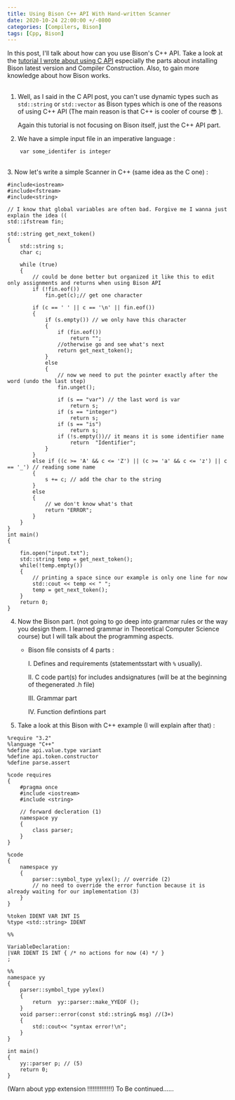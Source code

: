 ```yaml
---
title: Using Bison C++ API With Hand-written Scanner
date: 2020-10-24 22:00:00 +/-0800
categories: [Compilers, Bison]
tags: [Cpp, Bison]
---
```

In this post, I'll talk about how can you use Bison's C++ API. Take a look at the [tutorial I wrote about using C API](https://thesharpowl.github.io/posts/HAND_WRITTEN_SCANNER_WITH_BISON_C_API/) especially the parts about installing Bison latest version and Compiler Construction. Also, to gain more knowledge about how Bison works.<br>
<br>
1. Well, as I said in the C API post, you can't use dynamic types such as ``std::string`` or ``std::vector`` as Bison types which is one of the reasons of using C++ API (The main reason is that C++ is cooler of course :sunglasses: ). 

    Again this tutorial is not focusing on Bison itself, just the C++ API part. 

2. We have a simple input file in an imperative language :<br>
```
    var some_identifer is integer
```
<br>
3. Now let's write a simple Scanner in C++ (same idea as the C one) :<br>

```
#include<iostream>
#include<fstream>
#include<string>

// I know that global variables are often bad. Forgive me I wanna just explain the idea ((
std::ifstream fin;

std::string get_next_token()
{
    std::string s;
    char c;
	
    while (true)
    {
		// could be done better but organized it like this to edit only assignments and returns when using Bison API
        if (!fin.eof())
            fin.get(c);// get one character
    	
        if (c == ' ' || c == '\n' || fin.eof())
        {
            if (s.empty()) // we only have this character
            {
                if (fin.eof())
                    return "";
                //otherwise go and see what's next
                return get_next_token();
            }
            else
            {
                // now we need to put the pointer exactly after the word (undo the last step)
                fin.unget();
            	
                if (s == "var") // the last word is var
                    return s;
                if (s == "integer")
                    return s;
                if (s == "is")
					return s;
                if (!s.empty())// it means it is some identifier name
                    return  "Identifier";
            }
        }
        else if ((c >= 'A' && c <= 'Z') || (c >= 'a' && c <= 'z') || c == '_') // reading some name
        {
            s += c; // add the char to the string
        }
        else
        {
        	// we don't know what's that
            return "ERROR";
        }
    }
}
int main()
{
    
    fin.open("input.txt");
    std::string temp = get_next_token();
	while(!temp.empty())
	{
		// printing a space since our example is only one line for now
        std::cout << temp << " ";
        temp = get_next_token();
	}
    return 0;
}
```

4. Now the Bison part. (not going to go deep into grammar rules or the way you design them. I learned grammar in Theoretical Computer Science course) but I will talk about the programming aspects.<br>

    * Bison file consists of 4 parts :

        I. Defines and requirements (statementsstart    with ``%`` usually).

        II. C code part(s) for includes andsignatures   (will be at the beginning of thegenerated .h  file)

        III. Grammar part

        IV. Function defintions part

5. Take a look at this Bison with C++ example (I will explain after that) :

```
%require "3.2"
%language "C++"
%define api.value.type variant
%define api.token.constructor
%define parse.assert

%code requires
{
    #pragma once
    #include <iostream>
    #include <string>
    
    // forward decleration (1)
    namespace yy
    {
        class parser;
    }
}

%code
{    
    namespace yy
    {
        parser::symbol_type yylex(); // override (2)
        // no need to override the error function because it is already waiting for our implementation (3)
    }
}

%token IDENT VAR INT IS
%type <std::string> IDENT

%%

VariableDeclaration:
|VAR IDENT IS INT { /* no actions for now (4) */ }
;

%%
namespace yy
{
    parser::symbol_type yylex()
    {
        return  yy::parser::make_YYEOF ();
    }
    void parser::error(const std::string& msg) //(3+)
    {
        std::cout<< "syntax error!\n";
    }
}

int main()
{
    yy::parser p; // (5)
    return 0;
}
```

(Warn about ypp extension !!!!!!!!!!!!!!)
To Be continued......